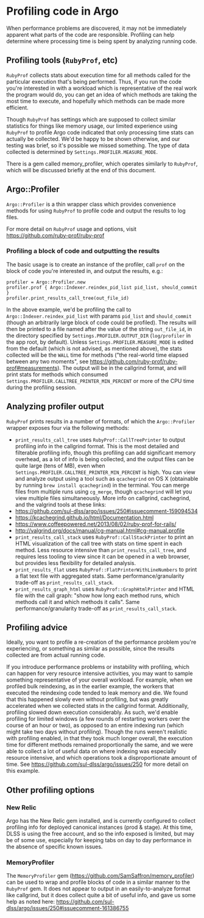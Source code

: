 # Profiling code in Argo

When performance problems are discovered, it may not be immediately apparent what parts of the code are responsible.  Profiling can help determine where processing time is being spent by analyzing running code.


## Profiling tools (`RubyProf`, etc)

`RubyProf` collects stats about execution time for all methods called for the particular execution that's being performed.  Thus, if you run the code you're interested in with a workload which is representative of the real work the program would do, you can get an idea of which methods are taking the most time to execute, and hopefully which methods can be made more efficient.

Though `RubyProf` has settings which are supposed to collect similar statistics for things like memory usage, our limited experience using `RubyProf` to profile Argo code indicated that only processing time stats can actually be collected.  We'd be happy to be shown otherwise, and our testing was brief, so it's possible we missed something.  The type of data collected is determined by `Settings.PROFILER.MEASURE_MODE`.

There is a gem called memory_profiler, which operates similarly to `RubyProf`, which will be discussed briefly at the end of this document.


## Argo::Profiler

`Argo::Profiler` is a thin wrapper class which provides convenience methods for using `RubyProf` to profile code and output the results to log files.

For more detail on `RubyProf` usage and options, visit https://github.com/ruby-prof/ruby-prof

### Profiling a block of code and outputting the results

The basic usage is to create an instance of the profiler, call `prof` on the block of code you're interested in, and output the results, e.g.:
```
profiler = Argo::Profiler.new
profiler.prof { Argo::Indexer.reindex_pid_list pid_list, should_commit }
profiler.print_results_call_tree(out_file_id)
```

In the above example, we'd be profiling the call to `Argo::Indexer.reindex_pid_list` with params `pid_list` and `should_commit` (though an arbitrarily large block of code could be profiled).  The results will then be printed to a file named after the value of the string `out_file_id`, in the directory specified by `Settings.PROFILER.OUTPUT_DIR` (`log/profiler` in the app root, by default).  Unless `Settings.PROFILER.MEASURE_MODE` is edited from the default (which is not advised, as mentioned above), the stats collected will be the `WALL` time for methods ("the real-world time elapsed between any two moments", see https://github.com/ruby-prof/ruby-prof#measurements).  The output will be in the callgrind format, and will print stats for methods which consumed `Settings.PROFILER.CALLTREE_PRINTER_MIN_PERCENT` or more of the CPU time during the profiling session.


## Analyzing profiler output

`RubyProf` prints results in a number of formats, of which the `Argo::Profiler` wrapper exposes four via the following methods:
* `print_results_call_tree` uses `RubyProf::CallTreePrinter` to output profiling info in the callgrind format.  This is the most detailed and filterable profiling info, though this profiling can add significant memory overhead, as a lot of info is being collected, and the output files can be quite large (tens of MB), even when `Settings.PROFILER.CALLTREE_PRINTER_MIN_PERCENT` is high.  You can view and analyze output using a tool such as `qcachegrind` on OS X (obtainable by running `brew install qcachegrind`) in the terminal.  You can merge files from multiple runs using `cg_merge`, though `qcachegrind` will let you view multiple files simultaneously.  More info on callgrind, cachegrind, and the valgrind tools at these links:
 * https://github.com/sul-dlss/argo/issues/250#issuecomment-159094534
 * https://kcachegrind.github.io/html/Documentation.html
 * https://www.coffeepowered.net/2013/08/02/ruby-prof-for-rails/
 * http://valgrind.org/docs/manual/cg-manual.html#cg-manual.profile
* `print_results_call_stack` uses `RubyProf::CallStackPrinter` to print an HTML visualization of the call tree with stats on time spent in each method.  Less resource intensive than `print_results_call_tree`, and requires less tooling to view since it can be opened in a web browser, but provides less flexibility for detailed analysis.
* `print_results_flat` uses `RubyProf::FlatPrinterWithLineNumbers` to print a flat text file with aggregated stats.  Same performance/granularity trade-off as `print_results_call_stack`.
* `print_results_graph_html` uses `RubyProf::GraphHtmlPrinter` and HTML file with the call graph:  "show how long each method runs, which methods call it and which methods it calls".  Same performance/granularity trade-off as `print_results_call_stack`.


## Profiling advice

Ideally, you want to profile a re-creation of the performance problem you're experiencing, or something as similar as possible, since the results collected are from actual running code.

If you introduce performance problems or instability with profiling, which can happen for very resource intensive activities, you may want to sample something representative of your overall workload.  For example, when we profiled bulk reindexing, as in the earlier example, the workers that executed the reindexing code tended to leak memory and die.  We found that this happened slowly even without profiling, but was greatly accelerated when we collected stats in the callgrind format.  Additionally, profiling slowed down execution considerably.  As such, we'd enable profiling for limited windows (a few rounds of restarting workers over the course of an hour or two), as opposed to an entire indexing run (which might take two days without profiling).  Though the runs weren't realistic with profiling enabled, in that they took much longer overall, the execution time for different methods remained proportionally the same, and we were able to collect a lot of useful data on where indexing was especially resource intensive, and which operations took a disproportionate amount of time.  See https://github.com/sul-dlss/argo/issues/250 for more detail on this example.


## Other profiling options

### New Relic
Argo has the New Relic gem installed, and is currently configured to collect profiling info for deployed canonical instances (prod & stage).  At this time, DLSS is using the free account, and so the info exposed is limited, but may be of some use, especially for keeping tabs on day to day performance in the absence of specific known issues.

### MemoryProfiler
The `MemoryProfiler` gem (https://github.com/SamSaffron/memory_profiler) can be used to wrap and profile blocks of code in a similar manner to the `RubyProf` gem.  It does not appear to output in an easily-to-analyze format like callgrind, but it does collect quite a bit of useful info, and gave us some help as noted here: https://github.com/sul-dlss/argo/issues/250#issuecomment-161386755

